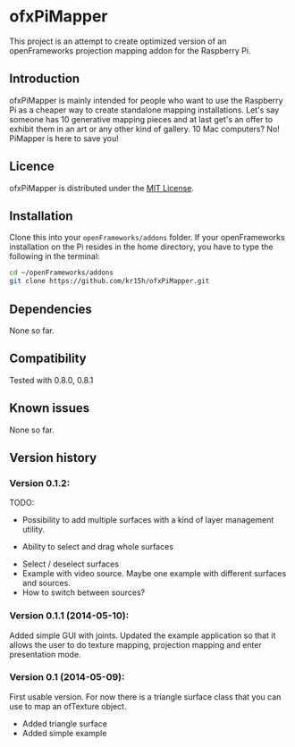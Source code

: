 ofxPiMapper
===========

This project is an attempt to create optimized version of an openFrameworks projection mapping addon for the Raspberry Pi. 

Introduction
------------
ofxPiMapper is mainly intended for people who want to use the Raspberry Pi as a cheaper way to create standalone mapping installations. Let's say someone has 10 generative mapping pieces and at last get's an offer to exhibit them in an art or any other kind of gallery. 10 Mac computers? No! PiMapper is here to save you!

Licence
-------
ofxPiMapper is distributed under the [MIT License](https://en.wikipedia.org/wiki/MIT_License).

Installation
------------
Clone this into your `openFrameworks/addons` folder. If your openFrameworks installation on the Pi resides in the home directory, you have to type the following in the terminal:

```bash
cd ~/openFrameworks/addons
git clone https://github.com/kr15h/ofxPiMapper.git
```

Dependencies
------------
None so far.

Compatibility
------------
Tested with 0.8.0, 0.8.1

Known issues
------------
None so far.

Version history
------------

### Version 0.1.2:
TODO: 
 - Possibility to add multiple surfaces with a kind of layer management utility.
 + Ability to select and drag whole surfaces
 - Select / deselect surfaces
 - Example with video source. Maybe one example with different surfaces and sources.
 - How to switch between sources?

### Version 0.1.1 (2014-05-10):
Added simple GUI with joints. Updated the example application so that it allows the user to do texture mapping, projection mapping and enter presentation mode.

### Version 0.1 (2014-05-09):
First usable version. For now there is a triangle surface class that you can use to map an ofTexture object. 
 - Added triangle surface
 - Added simple example
